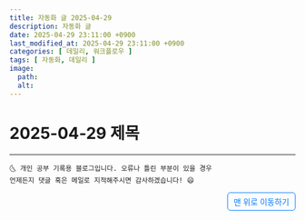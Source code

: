 ```yaml
---
title: 자동화 글 2025-04-29
description: 자동화 글
date: 2025-04-29 23:11:00 +0900
last_modified_at: 2025-04-29 23:11:00 +0900
categories: [ 데일리, 워크플로우 ]
tags: [ 자동화, 데일리 ]
image:
  path: 
  alt: 
---
```



# 2025-04-29 제목


***
    🌜 개인 공부 기록용 블로그입니다. 오류나 틀린 부분이 있을 경우 
    언제든지 댓글 혹은 메일로 지적해주시면 감사하겠습니다! 😄


<a href="#" style="display: inline-block; padding: 5px 10px; color: #007bff; text-decoration: none; border: 0.5px solid #007bff; border-radius: 5px; float: right;">맨 위로 이동하기</a>
